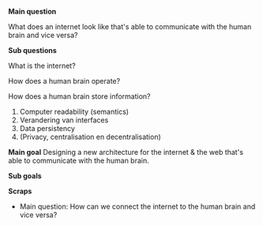 **Main question**

What does an internet look like that's able to communicate with the human brain and vice versa?

**Sub questions**

What is the internet?

How does a human brain operate?

How does a human brain store information?

1. Computer readability (semantics)
2. Verandering van interfaces
3. Data persistency
4. (Privacy, centralisation en decentralisation)

**Main goal**
Designing a new architecture for the internet & the web that's able to communicate with the human brain.

**Sub goals**


**Scraps**
* Main question: How can we connect the internet to the human brain and vice versa?